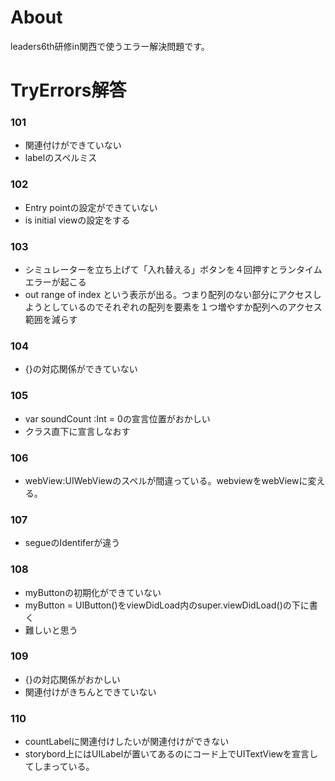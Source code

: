 # About

leaders6th研修in関西で使うエラー解決問題です。


# TryErrors解答

### 101

* 関連付けができていない
* labelのスペルミス

### 102

* Entry pointの設定ができていない
* is initial viewの設定をする

### 103

* シミュレーターを立ち上げて「入れ替える」ボタンを４回押すとランタイムエラーが起こる
* out range of index という表示が出る。つまり配列のない部分にアクセスしようとしているのでそれぞれの配列を要素を１つ増やすか配列へのアクセス範囲を減らす

### 104

* {}の対応関係ができていない

### 105

* var soundCount :Int = 0の宣言位置がおかしい
* クラス直下に宣言しなおす

### 106

* webView:UIWebViewのスペルが間違っている。webviewをwebViewに変える。

### 107

* segueのIdentiferが違う

### 108

* myButtonの初期化ができていない
* myButton = UIButton()をviewDidLoad内のsuper.viewDidLoad()の下に書く
* 難しいと思う


### 109

* {}の対応関係がおかしい
* 関連付けがきちんとできていない

### 110

* countLabelに関連付けしたいが関連付けができない
* storybord上にはUILabelが置いてあるのにコード上でUITextViewを宣言してしまっている。
